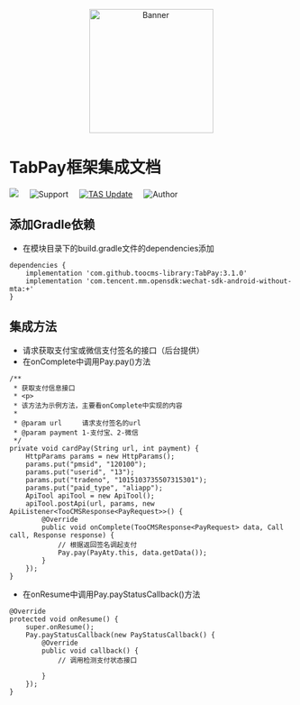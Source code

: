 <p align="center">
  <img src="https://avatars3.githubusercontent.com/u/38806334?s=400&u=b20d7b719e126e45e3d45c0ff04d0597ae3ed703&v=4" width="220" height="220" alt="Banner" />
</p>

# TabPay框架集成文档

[![](https://jitpack.io/v/toocms-library/TabPay.svg)](https://jitpack.io/#toocms-library/TabPay)&#160;&#160;&#160;&#160;&#160;![Support](https://img.shields.io/badge/API-19+-4BC51D.svg)&#160;&#160;&#160;&#160;&#160;[![TAS Update](https://img.shields.io/badge/更新-记录-4BC51D.svg)](https://github.com/toocms-library/TooCMSAndroidPay/releases)&#160;&#160;&#160;&#160;&#160;![Author](https://img.shields.io/badge/Author-Zero-4BC51D.svg)

## 添加Gradle依赖
- 在模块目录下的build.gradle文件的dependencies添加
```
dependencies {
    implementation 'com.github.toocms-library:TabPay:3.1.0'
    implementation 'com.tencent.mm.opensdk:wechat-sdk-android-without-mta:+'
}
```
## 集成方法
- 请求获取支付宝或微信支付签名的接口（后台提供）
- 在onComplete中调用Pay.pay()方法
```
/**
 * 获取支付信息接口
 * <p>
 * 该方法为示例方法，主要看onComplete中实现的内容
 *
 * @param url     请求支付签名的url
 * @param payment 1-支付宝、2-微信
 */
private void cardPay(String url, int payment) {
    HttpParams params = new HttpParams();
    params.put("pmsid", "120100");
    params.put("userid", "13");
    params.put("tradeno", "1015103735507315301");
    params.put("paid_type", "aliapp");
    ApiTool apiTool = new ApiTool();
    apiTool.postApi(url, params, new ApiListener<TooCMSResponse<PayRequest>>() {
        @Override
        public void onComplete(TooCMSResponse<PayRequest> data, Call call, Response response) {
            // 根据返回签名调起支付
            Pay.pay(PayAty.this, data.getData());
        }
    });
}
```
- 在onResume中调用Pay.payStatusCallback()方法
```
@Override
protected void onResume() {
    super.onResume();
    Pay.payStatusCallback(new PayStatusCallback() {
        @Override
        public void callback() {
            // 调用检测支付状态接口

        }
    });
}
```